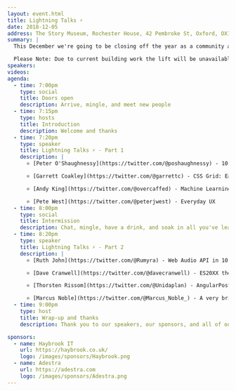 ```yaml
---
layout: event.html
title: Lightning Talks ⚡️
date: 2018-12-05
address: The Story Museum, Rochester House, 42 Pembroke St, Oxford, OX11BP
summary: |
  This December we're going to be closing off the year as a community and inviting all our wonderful members to come and give a short lightning talk (max 10 minutes).

  Please Note: Due to current building work the lift will be unavailable and cannot provide disabled access to the room. If this is going to be a problem for you please get in touch with us as soon as possible at organisers@jsoxford.com
speakers:
videos:
agenda:
  - time: 7:00pm
    type: social
    title: Doors open
    description: Arrive, mingle, and meet new people
  - time: 7:15pm
    type: hosts
    title: Introduction
    description: Welcome and thanks
  - time: 7:20pm
    type: speaker
    title: Lightning Talks ⚡️ - Part 1
    description: |
      ⭐ [Peter O'Shaughnessy](https://twitter.com/@poshaughnessy) - 10 Things I Learned as a Developer Advocate

      ⭐ [Garrett Coakley](https://twitter.com/@garrettc) - CSS Grid: Easier Than You Think

      ⭐ [Andy King](https://twitter.com/@overcaffed) - Machine Learning 101

      ⭐ [Pete West](https://twitter.com/@peterjwest) - Everyday UX
  - time: 8:00pm
    type: social
    title: Intermission
    description: Chat, mingle, have a drink, and soak in all you've learned so far.
  - time: 8:20pm
    type: speaker
    title: Lightning Talks ⚡️ - Part 2
    description: |
      ⭐ [Ruth John](https://twitter.com/@Rumyra) - Web Audio API in 10 min w/ added lasers

      ⭐ [Dave Cranwell](https://twitter.com/@davecranwell) - ES20XX the sweet parts

      ⭐ [Thorsten Rissom](https://twitter.com/@Unidaplan) - AngularPostgresJavaWebApp from scatterbrained scientist for scatterbrained scientists

      ⭐ [Marcus Noble](https://twitter.com/@Marcus_Noble_) - A very brief introduction to Kubernetes
  - time: 9:00pm
    type: host
    title: Wrap-up and thanks
    description: Thank you to our speakers, our sponsors, and all of our attendees.

sponsors:
  - name: Haybrook IT
    url: https://haybrook.co.uk/
    logo: /images/sponsors/Haybrook.png
  - name: Adestra
    url: https://adestra.com
    logo: /images/sponsors/Adestra.png
---
```

